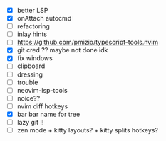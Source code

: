 -[x] better LSP
-[x] onAttach autocmd
-[ ] refactoring
-[ ] inlay hints 
-[ ] https://github.com/pmizio/typescript-tools.nvim
-[x] git cred ?? maybe not done idk
-[x] fix windows
-[ ] clipboard
-[ ] dressing
-[ ] trouble
-[ ] neovim-lsp-tools
-[ ] noice??
-[ ] nvim diff hotkeys
-[x] bar bar name for tree
-[ ] lazy git !!
-[ ] zen mode + kitty layouts? + kitty splits hotkeys?
